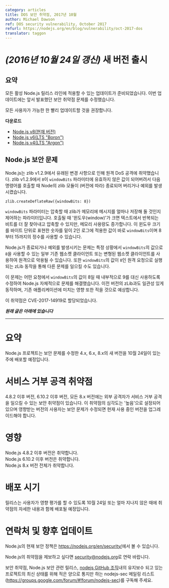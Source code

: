 ```yaml
---
category: articles
title: DOS 보안 취약점, 2017년 10월
author: Michael Dawson
ref: DOS security vulnerability, October 2017
refurl: https://nodejs.org/en/blog/vulnerability/oct-2017-dos
translator: taggon
---
```


<!--
# _(Update 24-October-2017)_ Releases available
-->
# _(2016년 10월 24일 갱신)_ 새 버전 출시

<!--
## Summary

Updates are now available for all active Node.js release lines.  These include the fix for the vulnerability identified in the initial announcement.

We recommend that all users upgrade as soon as possible.
-->
## 요약

모든 활성 Node.js 릴리스 라인에 적용할 수 있는 업데이트가 준비되었습니다. 이번 업데이트에는 앞서 발표했던 보안 취약점 문제를 수정했습니다.

모든 사용자가 가능한 한 빨리 업데이트할 것을 권장합니다.

<!--
**Downloads**
* [Node.js v8 (Current)](https://nodejs.org/en/blog/release/v8.8.0)
* [Node.js v6 (LTS "Boron")](https://nodejs.org/en/blog/release/v6.11.5)
* [Node.js v4 (LTS "Argon")](https://nodejs.org/en/blog/release/v4.8.5)
-->
**다운로드**
* [Node.js v8(현재 버전)](https://nodejs.github.io/nodejs-ko/articles/2017/10/24/release-v8.8.0/)
* [Node.js v6(LTS "Boron")](https://nodejs.github.io/nodejs-ko/articles/2017/10/24/release-v6.11.5/)
* [Node.js v4(LTS "Argon")](https://nodejs.github.io/nodejs-ko/articles/2017/10/24/release-v4.8.5/)

<!--
## Node.js-specific security flaws

Node.js was susceptible to a remote DoS attack due to a change that came in as part of
zlib v1.2.9.  In zlib v1.2.9 `8` became an invalid value for the `windowBits` parameter
and Node's zlib module will crash or throw an exception (depending on the version) if you call:
```
zlib.createDeflateRaw({windowBits: 8})
```
-->
## Node.js 보안 문제

Node.js는 zlib v1.2.9에서 유래된 변경 사항으로 인해 원격 DoS 공격에 취약했습니다.
zlib v1.2.9에서 `8`이 `windowBits` 파라미터에 유효하지 않은 값이 되어버려서 다음 명령어를 호출할 때 Node의 zlib 모듈이 (버전에 따라) 종료되어 버리거나 예외를 발생시켰습니다.
```
zlib.createDeflateRaw({windowBits: 8})
```
<!--
The `windowBits` parameter controls how much of a message zlib keeps in memory
while compressing it. A larger "window", as it's called, means more
opportunities to spot and compress repeated bits of text, but results in higher
memory usage. windowBits is the base-2 logarithm of the size of this window in
bytes, and previously could take any integer value from 8 to 15.
-->
`windowBits` 파라미터는 압축할 때 zlib가 메모리에 메시지를 얼마나 저장해 둘 것인지 제어하는 파라미터입니다.
호출될 때 '윈도우(window)'가 크면 텍스트에서 반복되는 비트를 더 잘 찾아내고 압축할 수 있지만, 메모리 사용량도 증가합니다.
이 윈도우 크기를 바이트 단위로 표현한 숫자를 밑이 2인 로그에 적용한 값이 바로 `windowBits`이며 8부터 15까지의 정수를 사용할 수 있습니다.

<!--
This problem (Node.js crashing or throwing an exception) could be remotely exploited using some of the existing WebSocket clients that may request a value of `8` for `windowBits` in certain cases or with a custom built WebSocket client.  There may also exist other vectors through which a zLib operation would be initiated by a remote request with a window size that results in a value of `windowBits` of 8.
-->
Node.js가 종료되거나 예외를 발생시키는 문제는 특정 상황에서 `windowBits`의 값으로 `8`을 사용할 수 있는 일부 기존 웹소켓 클라이언트 또는 변형된 웹소켓 클라이언트를 사용하여 원격으로 악용될 수 있습니다.
또한 `windowBits`의 값이 `8`인 원격 요청으로 실행되는 zLib 동작을 통해 다른 문제를 일으킬 수도 있습니다.

<!--
This problem was resolved within Node.js by changing any request for a `windowBits` size of 8 to use a `windowsBits` size of 9 instead.  This is consistent with previous zLib behavior and we believe minimizes the impact of the change on existing applications.
-->
이 문제는 어떤 요청에서 `windowBits`의 값이 8일 때 내부적으로 9를 대신 사용하도록 수정하여 Node.js 자체적으로 문제를 해결했습니다.
이전 버전의 zLib과도 일관성 있게 동작하며, 기존 애플리케이션에 미치는 영향 또한 적을 것으로 예상합니다.

<!--
This vulnerability has been assigned CVE-2017-14919.
-->
이 취약점은 CVE-2017-14919로 할당되었습니다.

<!--
***Original post is included below***
-->
***원래 글은 아래에 있습니다***

--------------------------------------

<!--
# Summary
The Node.js project will be releasing new versions of 4.x, 6.x, and 8.x the week of the 24th of October to incorporate a security fix.
-->
# 요약
Node.js 프로젝트는 보안 문제를 수정한 4.x, 6.x, 8.x의 새 버전을 10월 24일이 있는 주에 배포할 예정입니다.

<!--
# Denial of Service Vulnerability

Versions 4.8.2 and later, 6.10.2 and later, as well as all versions of 8.x are vulnerable to an issue that can be used by an external attacker to cause a denial of service.  The severity of this vulnerability is HIGH and users of the affected version should plan to upgrade when a fix is made available.
-->
# 서비스 거부 공격 취약점

4.8.2 이후 버전, 6.10.2 이후 버전, 모든 8.x 버전에는 외부 공격자가 서비스 거부 공격을 일으킬 수 있는 보안 취약점이 있습니다.
이 취약점의 심각도는 '높음'으로 설정되어 있으며 영향받는 버전의 사용자는 보안 문제가 수정되면 현재 사용 중인 버전을 업그레이드해야 합니다.

<!--
# Impact

Versions 4.8.2 and later of Node.js are vulnerable.<br>
Versions 6.10.2 and later of Node.js are vulnerable.<br>
Versions 8.x of Node.js are vulnerable.
-->
# 영향

Node.js 4.8.2 이후 버전은 취약합니다.<br>
Node.js 6.10.2 이후 버전은 취약합니다.<br>
Node.js 8.x 버전 전체가 취약합니다.

<!--
# Release timing
Releases will be available at, or shortly after, the 24th of October along with disclosure of the details for the vulnerability in order to allow for complete impact assessment by users.
-->
# 배포 시기

릴리스는 사용자가 영향 평가를 할 수 있도록 10월 24일 또는 얼마 지나지 않은 때에 취약점의 자세한 내용과 함께 배포될 예정입니다.

<!--
# Contact and future updates

The current Node.js security policy can be found at https://nodejs.org/en/security/.

Please contact security@nodejs.org if you wish to report a vulnerability in Node.js.

Subscribe to the low-volume announcement-only nodejs-sec mailing list at https://groups.google.com/forum/#!forum/nodejs-sec to stay up to date on security vulnerabilities and security-related releases of Node.js and the projects maintained in the nodejs GitHub organisation.
-->
# 연락처 및 향후 업데이트

Node.js의 현재 보안 정책은 <https://nodejs.org/en/security/>에서 볼 수 있습니다.

Node.js의 취약점을 제보하고 싶다면 <security@nodejs.org>로 연락 바랍니다.

보안 취약점, Node.js 보안 관련 릴리스, [nodejs GitHub 조직](http://github.com/nodejs/)내의 유지보수 되고 있는 프로젝트의 최신 상태를 위해 적은 양으로 통지만 하는 nodejs-sec 메일링 리스트(<https://groups.google.com/forum/#!forum/nodejs-sec>)를 구독해 주세요.
